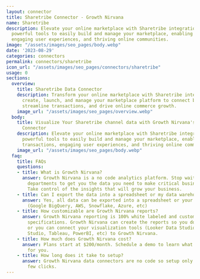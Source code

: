 ```yaml
---
layout: connector
title: Sharetribe Connector - Growth Nirvana
name: Sharetribe
description: Elevate your online marketplace with Sharetribe integration. Harness
  powerful tools to easily build and manage your marketplace, enabling seamless transactions,
  engaging user experiences, and thriving online communities.
image: "/assets/images/seo_pages/body.webp"
date: '2023-08-29'
categories: connectors
permalink: connectors/sharetribe
icon_url: "/assets/images/seo_pages/connectors/sharetribe"
usage: 0
sections:
  overview:
    title: Sharetribe Data Connector
    description: Transform your online marketplace with Sharetribe integration. Seamlessly
      create, launch, and manage your marketplace platform to connect buyers and sellers,
      streamline transactions, and drive online commerce growth.
    image_url: "/assets/images/seo_pages/overview.webp"
  body:
    title: Visualize Your Sharetribe channel data with Growth Nirvana's Sharetribe
      Connector
    description: Elevate your online marketplace with Sharetribe integration. Harness
      powerful tools to easily build and manage your marketplace, enabling seamless
      transactions, engaging user experiences, and thriving online communities.
    image_url: "/assets/images/seo_pages/body.webp"
  faq:
    title: FAQs
    questions:
    - title: What is Growth Nirvana?
      answer: Growth Nirvana is a no code analytics platform. Stop waiting for other
        departments to get you the data you need to make critical business decisions.
        Take control of the insights that will grow your business.
    - title: Can I export the data into a spreadsheet or my data warehouse?
      answer: Yes, all data can be exported into a spreadsheet or your data warehouse
        (Google BigQuery, AWS, Snowflake, Azure, etc)
    - title: How customizable are Growth Nirvana reports?
      answer: Growth Nirvana reporting is 100% white labeled and customized to your
        specifications. Growth Nirvana can create the reports so you don’t have to
        or you can connect your visualization tools (Looker Data Studio/Google Data
        Studio, Tableau, PowerBI, etc) to Growth Nirvana.
    - title: How much does Growth Nirvana cost?
      answer: Plans start at $200/month. Schedule a demo to learn what plan is best
        for you.
    - title: How long does it take to setup?
      answer: Growth Nirvana data connectors are no code so setup only requires a
        few clicks.
---
```

